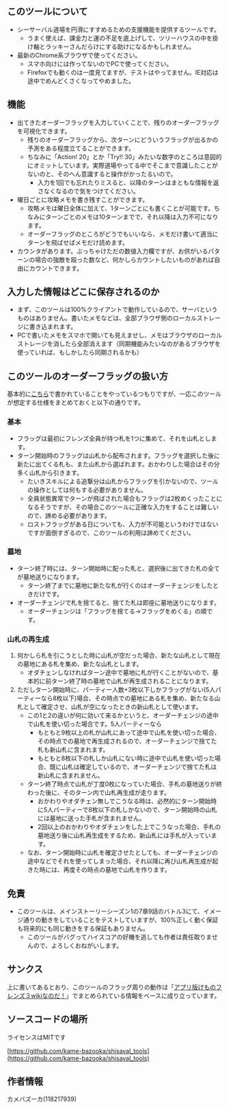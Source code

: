 ## このツールについて

- シーサーバル道場を円滑にすすめるための支援機能を提供するツールです。
    - うまく使えば、課金力と運の不足を底上げして、ツリーハウスの中を掛け軸とラッキーさんだらけにする助けになるかもしれません。
- 最新のChrome系ブラウザで使ってください。
    - スマホ向けには作ってないのでPCで使ってください。
    - Firefoxでも動くのは一度見てますが、テストはやってません。IE対応は途中でめんどくさくなってやめました。

## 機能

- 出てきたオーダーフラッグを入力していくことで、残りのオーダーフラッグを可視化できます。
    - 残りのオーダーフラッグから、次ターンにどういうフラッグが出るかの予測をある程度立てることができます。
    - ちなみに「Action! 20」とか「Try!! 30」みたいな数字のところは意図的にオミットしています。実際道場やってる中でそこまで意識したことがないのと、そのへん意識すると操作がかったるいので。
        - 入力を1回でも忘れたりミスると、以降のターンはまともな情報を返さなくなるので気をつけてください。
- 曜日ごとに攻略メモを書き残すことができます。
    - 攻略メモは曜日全体に加えて、1ターンごとにも書くことが可能です。ちなみにターンごとのメモは10ターンまでで、それ以降は入力不可になります。
    - オーダーフラッグのところがどうでもいいなら、メモだけ書いて適当にターンを飛ばせばメモだけ読めます。
- カウンタがあります。ぶっちゃけただの数値入力欄ですが、お供がいるパターンの場合の強敵を殴った数など、何かしらカウントしたいものがあれば自由にカウントできます。

## 入力した情報はどこに保存されるのか

- まず、このツールは100%クライアントで動作しているので、サーバというものはありません。書いたメモなどは、全部ブラウザ側のローカルストレージに書き込まれます。
- PCで書いたメモをスマホで開いても見えませし、メモはブラウザのローカルストレージを消したら全部消えます（同期機能みたいなのがあるブラウザを使っていれば、もしかしたら同期されるかも）

## このツールのオーダーフラッグの扱い方

基本的に[こちら](https://seesaawiki.jp/kemono_friends3_5ch/d/TIPS#content_1)で書かれていることをやっているつもりですが、一応このツールが想定する仕様をまとめておくと以下の通りです。

### 基本

- フラッグは最初にフレンズ全員が持つ札を1つに集めて、それを山札とします。
- ターン開始時のフラッグは山札から配布されます。フラッグを選択した後に新たに出てくる札も、また山札から選ばれます。おかわりした場合はその分多く山札から引きます。
    - たいきスキルによる追撃分は山札からフラッグを引かないので、ツールの操作としては何もする必要がありません。
    - 全員状態異常でターンが飛ばされた場合もフラッグは2枚めくったことになるそうですが、その場合このツールに正確な入力をすることは難しいので、諦める必要があります。
    - ロストフラッグがある日についても、入力が不可能というわけではないですが面倒すぎるので、このツールの利用は諦めてください。

### 墓地

- ターン終了時には、ターン開始時に配った札と、選択後に出てきた札の全てが墓地送りになります。
    - ターン終了までに墓地に新たな札が行くのはオーダーチェンジをしたときだけです。
- オーダーチェンジで札を捨てると、捨てた札は即座に墓地送りになります。
    - オーダーチェンジは「フラッグを捨てる→フラッグをめくる」の順です。

### 山札の再生成

1. 何かしら札を引こうとした時に山札が空だった場合、新たな山札として現在の墓地にある札を集め、新たな山札とします。
    - オダチェンしなければターン途中で墓地に札が行くことがないので、基本的に前ターン終了時の墓地で山札が再生成されることになります。
2. ただしターン開始時に、パーティー人数+3枚以下しかフラッグがない(5人パーティーなら8枚以下)場合、その時点での墓地にある札を集め、新たなる山札として確定させ、山札が空になったときの新山札として使います。
    - この1と2の違いが何に効いて来るかというと、オーダーチェンジの途中で山札を使い切った場合です。5人パーティーなら
        - もともと9枚以上の札が山札にあって途中で山札を使い切った場合、その時点での墓地で再生成されるので、オーダーチェンジで捨てた札も新山札に含まれます。
        - もともと8枚以下の札しか山札にない時に途中で山札を使い切った場合、既に山札は確定しているので、オーダーチェンジで捨てた札は新山札に含まれません。
    - ターン終了時点で山札が丁度0枚になっていた場合、手札の墓地送りが終わった後に、そのターン内で山札再生成が走ります。
        - おかわりやオダチェン無しでこうなる時は、必然的にターン開始時に5人パーティーで8枚以下の札しかないので、ターン開始時の山札には墓地に送った手札が含まれません。
        - 2回以上のおかわりやオダチェンをした上でこうなった場合、手札の墓地送り後に山札再生成をするため、新山札には手札が入っています。
    - なお、ターン開始時に山札を確定させたとしても、オーダーチェンジの途中などでそれを使ってしまった場合、それ以降に再び山札再生成が起きた時には、再度その時点の墓地で山札を作ります。

## 免責

- このツールは、メインストーリーシーズン1の7章9話のバトル3にて、イメージ通りの動きをしていることをテストしていますが、100%正しく動く保証も将来的にも同じ動きをする保証もありません。
    - このツールがバグってハイスコアの好機を逃しても作者は責任取りませんので、よろしくおねがいします。

## サンクス

上に書いてあるとおり、このツールのフラッグ周りの動作は「[アプリ版けものフレンズ３wikiなのだ！](https://seesaawiki.jp/kemono_friends3_5ch/)」でまとめられている情報をベースに成り立っています。

## ソースコードの場所

ライセンスはMITです

[https://github.com/kame-bazooka/shisaval_tools](https://github.com/kame-bazooka/shisaval_tools)

## 作者情報

カメバズーカ(118217939)